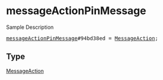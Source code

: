 # messageActionPinMessage

Sample Description

<pre>
<a href="../constructor/messageActionPinMessage.md">messageActionPinMessage</a>#94bd38ed = <a href="../type/MessageAction.md">MessageAction</a>;</pre>

## Type

<a href="../type/MessageAction.md">MessageAction</a>
